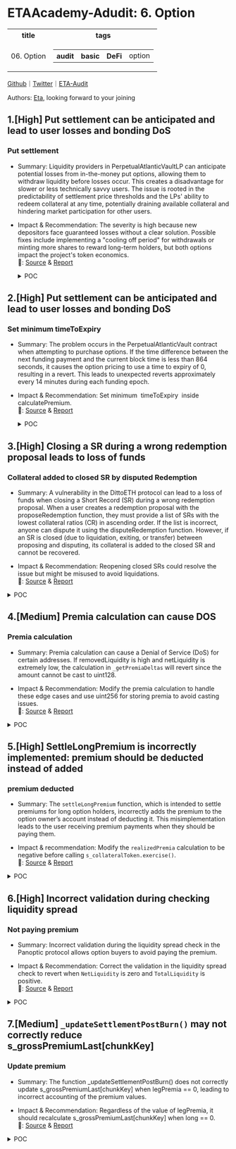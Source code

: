 # ETAAcademy-Adudit: 6. Option

<table>
  <tr>
    <th>title</th>
    <th>tags</th>
  </tr>
  <tr>
    <td>06. Option</td>
    <td>
      <table>
        <tr>
          <th>audit</th>
          <th>basic</th>
          <th>DeFi</th>
          <td>option</td>
        </tr>
      </table>
    </td>
  </tr>
</table>

[Github](https://github.com/ETAAcademy)｜[Twitter](https://twitter.com/ETAAcademy)｜[ETA-Audit](https://github.com/ETAAcademy/ETAAcademy-Audit)

Authors: [Eta](https://twitter.com/pwhattie), looking forward to your joining

## 1.[High] Put settlement can be anticipated and lead to user losses and bonding DoS

### Put settlement

- Summary: Liquidity providers in PerpetualAtlanticVaultLP can anticipate potential losses from in-the-money put options, allowing them to withdraw liquidity before losses occur. This creates a disadvantage for slower or less technically savvy users. The issue is rooted in the predictability of settlement price thresholds and the LPs' ability to redeem collateral at any time, potentially draining available collateral and hindering market participation for other users.

- Impact & Recommendation: The severity is high because new depositors face guaranteed losses without a clear solution. Possible fixes include implementing a "cooling off period" for withdrawals or minting more shares to reward long-term holders, but both options impact the project's token economics.
  <br> 🐬: [Source](https://code4rena.com/reports/2023-08-dopex#h-02-put-settlement-can-be-anticipated-and-lead-to-user-losses-and-bonding-dos) & [Report](https://code4rena.com/reports/2023-08-dopex)

  <details><summary>POC</summary>

  ```solidity
    // SPDX-License-Identifier: UNLICENSED
    pragma solidity 0.8.19;
    import { Test } from "forge-std/Test.sol";
    import "forge-std/console.sol";
    import { ERC721Holder } from "@openzeppelin/contracts/token/ERC721/utils/ERC721Holder.sol";
    import { Setup } from "./Setup.t.sol";
    import { PerpetualAtlanticVault } from "contracts/perp-vault/PerpetualAtlanticVault.sol";
    contract PoC is ERC721Holder, Setup {
    // ================================ HELPERS ================================ //
    function mintWeth(uint256 _amount, address _to) public {
        weth.mint(_to, _amount);
    }
    function mintRdpx(uint256 _amount, address _to) public {
        rdpx.mint(_to, _amount);
    }
    function deposit(uint256 _amount, address _from) public {
        vm.startPrank(_from, _from);
        vaultLp.deposit(_amount, _from);
        vm.stopPrank();
    }
    function purchase(uint256 _amount, address _as) public returns (uint256 id) {
        vm.startPrank(_as, _as);
        (, id) = vault.purchase(_amount, _as);
        vm.stopPrank();
    }
    function setApprovals(address _as) public {
        vm.startPrank(_as, _as);
        rdpx.approve(address(vault), type(uint256).max);
        rdpx.approve(address(vaultLp), type(uint256).max);
        weth.approve(address(vault), type(uint256).max);
        weth.approve(address(vaultLp), type(uint256).max);
        vm.stopPrank();
    }
    // ================================ CORE ================================ //
    /**
    Assumptions & config:
        - address(this) is impersonating the rdpxV2Core contract
        - premium per option: 0.05 weth
        - epoch duration: 1 day; 86400 seconds
        - initial price of rdpx: 0.2 weth
        - pricing precision is in 0.1 gwei
        - premium precision is in 0.1 gwei
        - rdpx and weth denomination in wei
    **/
    function testPoCHigh3() external {
        // Setup starts here ----------------------------->
        setApprovals(address(1));
        setApprovals(address(2));
        setApprovals(address(3));
        mintWeth(5 ether, address(1));
        mintWeth(5 ether, address(2));
        mintWeth(25 ether, address(3));
        /// The users deposit
        deposit(5 ether, address(1));
        deposit(5 ether, address(2));
        deposit(25 ether, address(3));
        uint256 userBalance = vaultLp.balanceOf(address(1));
        assertEq(userBalance, 5 ether);
        userBalance = vaultLp.balanceOf(address(2));
        assertEq(userBalance, 5 ether);
        userBalance = vaultLp.balanceOf(address(3));
        assertEq(userBalance, 25 ether);
        // premium = 100 * 0.05 weth = 5 weth
        uint256 tokenId = purchase(100 ether, address(this)); // 0.015 gwei * 100 ether / 0.1 gwei = 15 ether collateral activated
        skip(86500); // expires epoch 1
        vault.updateFunding();
        vault.updateFundingPaymentPointer();
        uint256[] memory strikes = new uint256[](1);
        strikes[0] = 0.015 gwei;
        uint256 fundingAccrued = vault.calculateFunding(strikes);
        assertEq(fundingAccrued, 5 ether);
        uint256[] memory tokenIds = new uint256[](1);
        tokenIds[0] = tokenId;
        /// ---------------- POC STARTS HERE ---------------------------------------------------///
        // At this point the Core contract has purchased options to sell 100 rdpx tokens
        // The market moves against `rdpx` and the puts are now in the money
        priceOracle.updateRdpxPrice(0.010 gwei);
        // Bob, a savvy user, sees there is collateral available to withdraw, and
        // because he monitors the price he knows the vault is about to take a loss
        // thus, he withdraws his capital, expecting a call to settle.
        userBalance = vaultLp.balanceOf(address(1));
        vm.startPrank(address(1));
        vaultLp.redeem(userBalance, address(1), address(1));
        vm.stopPrank();
        vm.startPrank(address(this), address(this));
        (uint256 ethAmount, uint256 rdpxAmount) = vault.settle(tokenIds);
        vm.stopPrank();
        // Bob now re-enters the LP Vault
        vm.startPrank(address(1));
        vaultLp.deposit(weth.balanceOf(address(1)), address(1));
        vm.stopPrank();
        // Now we tally up the scores
        console.log("User Bob ends with (WETH, RDPX, Shares):");
        userBalance = vaultLp.balanceOf(address(1));
        (uint256 aBob, uint256 bBob) = vaultLp.redeemPreview(userBalance);
        console.log(aBob, bBob, userBalance);
        userBalance = vaultLp.balanceOf(address(2));
        (uint256 aDave, uint256 bDave) = vaultLp.redeemPreview(userBalance);
        console.log("User Dave ends with (WETH, RDPX, Shares):");
        console.log(aDave, bDave, userBalance);
        /**
            Bob and Dave both started with 5 ether deposited into the vault LP.
            Bob ends up with shares worth 4.08 WETH + 16.32 RDPX
            Dave ends up with shares worth 3.48 WETH + 13.94 RDPX
            Thus we can conclude that by anticipating calls to `settle`,
            either by monitoring the market or through front-running,
            Bob has forced Dave to take on more of the losses.
        */
    }
    }

  ```

  </details>

## 2.[High] Put settlement can be anticipated and lead to user losses and bonding DoS

### Set minimum timeToExpiry

- Summary: The problem occurs in the PerpetualAtlanticVault contract when attempting to purchase options. If the time difference between the next funding payment and the current block time is less than 864 seconds, it causes the option pricing to use a time to expiry of 0, resulting in a revert. This leads to unexpected reverts approximately every 14 minutes during each funding epoch.

- Impact & Recommendation: Set minimum  timeToExpiry  inside  calculatePremium.
  <br> 🐬: [Source](https://code4rena.com/reports/2023-08-dopex#h-06-bond-operations-will-always-revert-at-certain-time-when-putoptionsrequired-is-true) & [Report](https://code4rena.com/reports/2023-08-dopex)

  <details><summary>POC</summary>

  ```solidity
      function testOptionPricingRevert() public {
        OptionPricingSimple optionPricingSimple;
        optionPricingSimple = new OptionPricingSimple(100, 5e6);
        (uint256 rdpxRequired, uint256 wethRequired) = rdpxV2Core
            .calculateBondCost(1 * 1e18, 0);
        uint256 currentPrice = vault.getUnderlyingPrice(); // price of underlying wrt collateralToken
        uint256 strike = vault.roundUp(currentPrice - (currentPrice / 4)); // 25% below the current price
        // around 14 minutes before next funding payment
        vm.warp(block.timestamp + 7 days - 863 seconds);
        uint256 timeToExpiry = vault.nextFundingPaymentTimestamp() -
            block.timestamp;
        console.log("What is the current price");
        console.log(currentPrice);
        console.log("What is the strike");
        console.log(strike);
        console.log("What is time to expiry");
        console.log(timeToExpiry);
        uint256 price = vault.getUnderlyingPrice();
        // will revert
        vm.expectRevert();
        optionPricingSimple.getOptionPrice(strike, price, 100, timeToExpiry);
    }

  ```

  </details>

## 3.[High] Closing a SR during a wrong redemption proposal leads to loss of funds

### Collateral added to closed SR by disputed Redemption

- Summary: A vulnerability in the DittoETH protocol can lead to a loss of funds when closing a Short Record (SR) during a wrong redemption proposal. When a user creates a redemption proposal with the proposeRedemption function, they must provide a list of SRs with the lowest collateral ratios (CR) in ascending order. If the list is incorrect, anyone can dispute it using the disputeRedemption function. However, if an SR is closed (due to liquidation, exiting, or transfer) between proposing and disputing, its collateral is added to the closed SR and cannot be recovered.

- Impact & Recommendation: Reopening closed SRs could resolve the issue but might be misused to avoid liquidations.
  <br> 🐬: [Source](https://code4rena.com/reports/2024-03-dittoeth#h-06-closing-a-sr-during-a-wrong-redemption-proposal-leads-to-loss-of-funds) & [Report](https://code4rena.com/reports/2024-03-dittoeth)

<details><summary>POC</summary>

```solidity
function test_dispute_on_non_existing_sr() public {
    // setup shorts
    makeShorts({singleShorter: true});
    _setETH(1000 ether);
    skip(1 hours);
    STypes.ShortRecord memory sr1 = diamond.getShortRecord(asset, sender, C.SHORT_STARTING_ID);
    STypes.ShortRecord memory sr2 = diamond.getShortRecord(asset, sender, C.SHORT_STARTING_ID+1);
    STypes.ShortRecord memory sr3 = diamond.getShortRecord(asset, sender, C.SHORT_STARTING_ID+2);
    uint256 cr1 = diamond.getCollateralRatio(asset, sr1);
    uint256 cr2 = diamond.getCollateralRatio(asset, sr2);
    uint256 cr3 = diamond.getCollateralRatio(asset, sr3);
    // CRs are increasing
    assertGt(cr2, cr1);
    assertGt(cr3, cr2);
    // user creates a wrong proposal
    MTypes.ProposalInput[] memory proposalInputs =
        makeProposalInputsForDispute({shortId1: C.SHORT_STARTING_ID + 1, shortId2: C.SHORT_STARTING_ID + 2});
    address redeemer = receiver;
    vm.prank(redeemer);
    diamond.proposeRedemption(asset, proposalInputs, DEFAULT_AMOUNT * 3 / 2, MAX_REDEMPTION_FEE);
    // on of the SRs in the proposal is closed
    fundLimitAskOpt(DEFAULT_PRICE, DEFAULT_AMOUNT / 2, extra);
    exitShort(C.SHORT_STARTING_ID + 2, DEFAULT_AMOUNT / 2, DEFAULT_PRICE, sender);
    // SR is now closed
    sr3 = diamond.getShortRecord(asset, sender, C.SHORT_STARTING_ID+2);
    assertEq(uint(sr3.status), uint(SR.Closed));
    uint88 collateralBefore = sr3.collateral;
    // another user disputes the wrong proposal
    address disputer = extra;
    vm.prank(disputer);
    diamond.disputeRedemption({
        asset: asset,
        redeemer: redeemer,
        incorrectIndex: 0,
        disputeShorter: sender,
        disputeShortId: C.SHORT_STARTING_ID
    });
    // SR is still closed and collateral increased
    sr3 = diamond.getShortRecord(asset, sender, C.SHORT_STARTING_ID+2);
    assertEq(uint(sr3.status), uint(SR.Closed));
    assertGt(sr3.collateral, collateralBefore);
}

```

</details>

## 4.[Medium] Premia calculation can cause DOS

### Premia calculation

- Summary: Premia calculation can cause a Denial of Service (DoS) for certain addresses. If removedLiquidity is high and netLiquidity is extremely low, the calculation in `_getPremiaDeltas` will revert since the amount cannot be cast to uint128.

- Impact & Recommendation: Modify the premia calculation to handle these edge cases and use uint256 for storing premia to avoid casting issues.
  <br> 🐬: [Source](https://code4rena.com/reports/2023-11-panoptic#m-01-premia-calculation-can-cause-dos) & [Report](https://code4rena.com/reports/2023-11-panoptic)

<details><summary>POC</summary>

```solidity
diff --git a/test/foundry/core/SemiFungiblePositionManager.t.sol b/test/foundry/core/SemiFungiblePositionManager.t.sol
index 5f09101..e9eef27 100644
--- a/test/foundry/core/SemiFungiblePositionManager.t.sol
+++ b/test/foundry/core/SemiFungiblePositionManager.t.sol
@@ -5,7 +5,7 @@ import "forge-std/Test.sol";
 import {stdMath} from "forge-std/StdMath.sol";
 import {Errors} from "@libraries/Errors.sol";
 import {Math} from "@libraries/Math.sol";
-import {PanopticMath} from "@libraries/PanopticMath.sol";
+import {PanopticMath,LiquidityChunk} from "@libraries/PanopticMath.sol";
 import {CallbackLib} from "@libraries/CallbackLib.sol";
 import {TokenId} from "@types/TokenId.sol";
 import {LeftRight} from "@types/LeftRight.sol";
@@ -55,7 +55,7 @@ contract SemiFungiblePositionManagerTest is PositionUtils {
     using LeftRight for uint256;
     using LeftRight for uint128;
     using LeftRight for int256;
-
+    using LiquidityChunk for uint256;
     /*//////////////////////////////////////////////////////////////
                            MAINNET CONTRACTS
     //////////////////////////////////////////////////////////////*/
@@ -79,6 +79,7 @@ contract SemiFungiblePositionManagerTest is PositionUtils {
         IUniswapV3Pool(0xCBCdF9626bC03E24f779434178A73a0B4bad62eD);
     IUniswapV3Pool constant USDC_WETH_30 =
         IUniswapV3Pool(0x8ad599c3A0ff1De082011EFDDc58f1908eb6e6D8);
+    IUniswapV3Pool constant PEPE_WETH_30 = IUniswapV3Pool(0x11950d141EcB863F01007AdD7D1A342041227b58);
     IUniswapV3Pool[3] public pools = [USDC_WETH_5, USDC_WETH_5, USDC_WETH_30];

     /*//////////////////////////////////////////////////////////////
@@ -189,7 +190,8 @@ contract SemiFungiblePositionManagerTest is PositionUtils {
     /// @notice Set up world state with data from a random pool off the list and fund+approve actors
     function _initWorld(uint256 seed) internal {
         // Pick a pool from the seed and cache initial state
-        _cacheWorldState(pools[bound(seed, 0, pools.length - 1)]);
+        // _cacheWorldState(pools[bound(seed, 0, pools.length - 1)]);
+        _cacheWorldState(PEPE_WETH_30);

         // Fund some of the the generic actor accounts
         vm.startPrank(Bob);
@@ -241,6 +243,93 @@ contract SemiFungiblePositionManagerTest is PositionUtils {
         sfpm = new SemiFungiblePositionManagerHarness(V3FACTORY);
     }

+    function testHash_PremiaRevertDueToLowNetHighLiquidity() public {
+        _initWorld(0);
+        vm.stopPrank();
+        sfpm.initializeAMMPool(token0, token1, fee);
+
+        deal(token0, address(this), type(uint128).max);
+        deal(token1, address(this), type(uint128).max);
+
+        IERC20Partial(token0).approve(address(sfpm), type(uint256).max);
+        IERC20Partial(token1).approve(address(sfpm), type(uint256).max);
+
+        int24 strike = ((currentTick / tickSpacing) * tickSpacing) + 3 * tickSpacing;
+        int24 width = 2;
+        int24 lowTick = strike - tickSpacing;
+        int24 highTick = strike + tickSpacing;
+
+        uint256 shortTokenId = uint256(0).addUniv3pool(poolId).addLeg(0, 1, 0, 0, 0, 0, strike, width);
+
+        uint128 posSize = 100_000_000e18; // gives > 2**71 liquidity ~$100
+
+        sfpm.mintTokenizedPosition(shortTokenId, posSize, type(int24).min, type(int24).max);
+
+        uint256 accountLiq = sfpm.getAccountLiquidity(address(PEPE_WETH_30), address(this), 0, lowTick, highTick);
+
+        assert(accountLiq.rightSlot() > 2 ** 71);
+
+        // the added liquidity is removed leaving some dust behind
+        uint256 longTokenId = uint256(0).addUniv3pool(poolId).addLeg(0, 1, 0, 1, 0, 0, strike, width);
+        sfpm.mintTokenizedPosition(longTokenId, posSize / 2, type(int24).min, type(int24).max);
+        sfpm.mintTokenizedPosition(longTokenId, posSize / 2 , type(int24).min, type(int24).max);
+
+        // fees is accrued on the position
+        vm.startPrank(Swapper);
+        uint256 amountReceived = router.exactInputSingle(
+            ISwapRouter.ExactInputSingleParams(token1, token0, fee, Bob, block.timestamp, 100e18, 0, 0)
+        );
+        (, int24 tickAfterSwap,,,,,) = pool.slot0();
+        assert(tickAfterSwap > lowTick);
+
+
+        router.exactInputSingle(
+            ISwapRouter.ExactInputSingleParams(token0, token1, fee, Bob, block.timestamp, amountReceived, 0, 0)
+        );
+        vm.stopPrank();
+
+        // further mints will revert due to amountToCollect being non-zero and premia calculation reverting
+        vm.expectRevert(Errors.CastingError.selector);
+        sfpm.mintTokenizedPosition(shortTokenId, posSize, type(int24).min, type(int24).max);
+    }
+
+    function testHash_DustLiquidityAmount() public {
+        int24 tickLower = 199260;
+        int24 tickUpper = 199290;
+
+        /*
+            amount0 219738690
+            liquidity initial 3110442974185905
+            liquidity withdraw 3110442974185904
+        */
+
+        uint amount0 = 219738690;
+
+        uint128 liquidityMinted = Math.getLiquidityForAmount0(
+                uint256(0).addTickLower(tickLower).addTickUpper(tickUpper),
+                amount0
+            );
+
+        // remove liquidity in pieces
+        uint halfAmount = amount0/2;
+        uint remaining = amount0-halfAmount;
+
+        uint128 liquidityRemoval1 = Math.getLiquidityForAmount0(
+                uint256(0).addTickLower(tickLower).addTickUpper(tickUpper),
+                halfAmount
+            );
+        uint128 liquidityRemoval2 = Math.getLiquidityForAmount0(
+                uint256(0).addTickLower(tickLower).addTickUpper(tickUpper),
+                remaining
+            );
+
+        assert(liquidityMinted - (liquidityRemoval1 + liquidityRemoval2) > 0);
+    }
+
+    function onERC1155Received(address, address, uint256 id, uint256, bytes memory) public returns (bytes4) {
+        return this.onERC1155Received.selector;
+    }
+

```

</details>

## 5.[High] SettleLongPremium is incorrectly implemented: premium should be deducted instead of added

### premium deducted

- Summary: The `settleLongPremium` function, which is intended to settle premiums for long option holders, incorrectly adds the premium to the option owner’s account instead of deducting it. This misimplementation leads to the user receiving premium payments when they should be paying them.

- Impact & recommendation: Modify the `realizedPremia` calculation to be negative before calling `s_collateralToken.exercise()`.
  <br> 🐬: [Source](https://code4rena.com/reports/2024-04-panoptic#h-01-settlelongpremium-is-incorrectly-implemented-premium-should-be-deducted-instead-of-added) & [Report](https://code4rena.com/reports/2024-04-panoptic)

<details><summary>POC</summary>

```solidity

        assetsBefore0 = ct0.convertToAssets(ct0.balanceOf(Buyers[0]));
        assetsBefore1 = ct1.convertToAssets(ct1.balanceOf(Buyers[0]));
        // collect buyer 1's three relevant chunks
        for (uint256 i = 0; i < 3; ++i) {
            pp.settleLongPremium(collateralIdLists[i], Buyers[0], 0);
        }
        assertEq(
            ct0.convertToAssets(ct0.balanceOf(Buyers[0])) - assetsBefore0,
            33_342,
            "Incorrect Buyer 1 1st Collect 0"
        );

```

</details>

## 6.[High] Incorrect validation during checking liquidity spread

### Not paying premium

- Summary: Incorrect validation during the liquidity spread check in the Panoptic protocol allows option buyers to avoid paying the premium.

- Impact & Recommendation: Correct the validation in the liquidity spread check to revert when `NetLiquidity` is zero and `TotalLiquidity` is positive.
  <br> 🐬: [Source](https://code4rena.com/reports/2024-04-panoptic#m-04-incorrect-validation-during-checking-liquidity-spread) & [Report](https://code4rena.com/reports/2024-04-panoptic)

<details><summary>POC</summary>

```solidity

+   if(netLiquidity == 0 && totalLiquidity > 0) revert;
    if(netLiquidity == 0) return;

```

</details>

## 7.[Medium] `_updateSettlementPostBurn()` may not correctly reduce s_grossPremiumLast[chunkKey]

### Update premium

- Summary: The function \_updateSettlementPostBurn() does not correctly update s_grossPremiumLast[chunkKey] when legPremia == 0, leading to incorrect accounting of the premium values.

- Impact & Recommendation: Regardless of the value of legPremia, it should recalculate s_grossPremiumLast[chunkKey] when long == 0.
  <br> 🐬: [Source](https://code4rena.com/reports/2024-04-panoptic#m-06-_updatesettlementpostburn-may-not-correctly-reduce-s_grosspremiumlastchunkkey) & [Report](https://code4rena.com/reports/2024-04-panoptic)

<details><summary>POC</summary>

```solidity
    function _updateSettlementPostBurn(
        address owner,
        TokenId tokenId,
        LeftRightUnsigned[4] memory collectedByLeg,
        uint128 positionSize,
        bool commitLongSettled
    ) internal returns (LeftRightSigned realizedPremia, LeftRightSigned[4] memory premiaByLeg) {
...
        for (uint256 leg = 0; leg < numLegs; ) {
            LeftRightSigned legPremia = premiaByLeg[leg];
            bytes32 chunkKey = keccak256(
                abi.encodePacked(tokenId.strike(leg), tokenId.width(leg), tokenId.tokenType(leg))
            );
            // collected from Uniswap
            LeftRightUnsigned settledTokens = s_settledTokens[chunkKey].add(collectedByLeg[leg]);
            if (LeftRightSigned.unwrap(legPremia) != 0) {
                // (will be) paid by long legs
                if (tokenId.isLong(leg) == 1) {
...
                } else {
....
                    // subtract settled tokens sent to seller
                    settledTokens = settledTokens.sub(availablePremium);
                    // add available premium to amount that should be settled
                    realizedPremia = realizedPremia.add(
                        LeftRightSigned.wrap(int256(LeftRightUnsigned.unwrap(availablePremium)))
                    );
-                   unchecked {
-                       uint256[2][4] memory _premiumAccumulatorsByLeg = premiumAccumulatorsByLeg;-
-                        uint256 _leg = leg;
-
-                        // if there's still liquidity, compute the new grossPremiumLast
-                        // otherwise, we just reset grossPremiumLast to the current grossPremium
-                        s_grossPremiumLast[chunkKey] = totalLiquidity != 0
-                            ? LeftRightUnsigned
-                                .wrap(0)
-                                .toRightSlot(
-                                    uint128(
-                                        uint256(
-                                            Math.max(
-                                                (int256(
-                                                    grossPremiumLast.rightSlot() *
-                                                        totalLiquidityBefore
-                                                ) -
-                                                    int256(
-                                                        _premiumAccumulatorsByLeg[_leg][0] *
-                                                            positionLiquidity
-                                                    )) + int256(legPremia.rightSlot() * 2 ** 64),
-                                                0
-                                            )
-                                        ) / totalLiquidity
-                                    )
-                                )
-                                .toLeftSlot(
-                                    uint128(
-                                        uint256(
-                                            Math.max(
-                                                (int256(
-                                                    grossPremiumLast.leftSlot() *
-                                                        totalLiquidityBefore
-                                                ) -
-                                                    int256(
-                                                        _premiumAccumulatorsByLeg[_leg][1] *
-                                                            positionLiquidity
-                                                    )) + int256(legPremia.leftSlot()) * 2 ** 64,
-                                                0
-                                            )
-                                        ) / totalLiquidity
-                                    )
-                                )
-                            : LeftRightUnsigned
-                                .wrap(0)
-                                .toRightSlot(uint128(premiumAccumulatorsByLeg[_leg][0]))
-                                .toLeftSlot(uint128(premiumAccumulatorsByLeg[_leg][1]));
-                       }
                   }
               }
+             if (tokenId.isLong(leg) == 0){
+                   uint256 positionLiquidity = PanopticMath
+                   .getLiquidityChunk(tokenId, leg, positionSize)
+                    .liquidity();
+
+                    // new totalLiquidity (total sold) = removedLiquidity + netLiquidity (T - R)
+                    uint256 totalLiquidity = _getTotalLiquidity(tokenId, leg);
+                    // T (totalLiquidity is (T - R) after burning)
+                   uint256 totalLiquidityBefore = totalLiquidity + positionLiquidity;
+
+                    LeftRightUnsigned grossPremiumLast = s_grossPremiumLast[chunkKey];
+                    unchecked {
+                        uint256[2][4] memory _premiumAccumulatorsByLeg = premiumAccumulatorsByLeg;
+                        uint256 _leg = leg;
+
+                        // if there's still liquidity, compute the new grossPremiumLast
+                        // otherwise, we just reset grossPremiumLast to the current grossPremium
+                        s_grossPremiumLast[chunkKey] = totalLiquidity != 0
+                            ? LeftRightUnsigned
+                                .wrap(0)
+                                .toRightSlot(
+                                    uint128(
+                                        uint256(
+                                            Math.max(
+                                                (int256(
+                                                    grossPremiumLast.rightSlot() *
+                                                        totalLiquidityBefore
+                                                ) -
+                                                    int256(
+                                                        _premiumAccumulatorsByLeg[_leg][0] *
+                                                            positionLiquidity
+                                                    )) + int256(legPremia.rightSlot() * 2 ** 64),
+                                                0
+                                            )
+                                        ) / totalLiquidity
+                                    )
+                                )
+                                .toLeftSlot(
+                                    uint128(
+                                       uint256(
+                                            Math.max(
+                                                (int256(
+                                                    grossPremiumLast.leftSlot() *
+                                                        totalLiquidityBefore
+                                                ) -
+                                                    int256(
+                                                        _premiumAccumulatorsByLeg[_leg][1] *
+                                                            positionLiquidity
+                                                    )) + int256(legPremia.leftSlot()) * 2 ** 64,
+                                                0
+                                            )
+                                        ) / totalLiquidity
+                                    )
+                                )
+                            : LeftRightUnsigned
+                                .wrap(0)
+                                .toRightSlot(uint128(premiumAccumulatorsByLeg[_leg][0]))
+                                .toLeftSlot(uint128(premiumAccumulatorsByLeg[_leg][1]));
+                    }
+                }
            }
            // update settled tokens in storage with all local deltas
            s_settledTokens[chunkKey] = settledTokens;
            unchecked {
                ++leg;
            }
        }
    }
}

```

</details>
